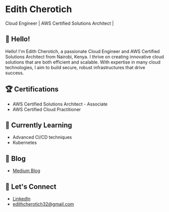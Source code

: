 # Edith Cherotich

Cloud Engineer | AWS Certified Solutions Architect | 

## 👋 Hello!

Hello! I'm Edith Cherotich, a passionate Cloud Engineer and AWS Certified Solutions Architect from Nairobi, Kenya. I thrive on creating innovative cloud solutions that are both efficient and scalable. With expertise in many cloud technologies, I aim to build secure, robust infrastructures that drive success.

## 🏆 Certifications

- AWS Certified Solutions Architect - Associate
- AWS Certified Cloud Practitioner

## 🌱 Currently Learning

- Advanced CI/CD techniques
- Kubernetes

## 📝 Blog

- [Medium Blog](https://medium.com/@edithcherotich32)

## 💬 Let's Connect

- [LinkedIn](https://www.linkedin.com/in/edith-cherotich/)
- [edithcherotich32@gmail.com](mailto:edithcherotich32@gmail.com)

